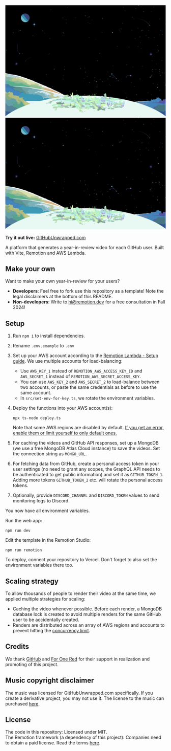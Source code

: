 <img src="public/background.png">
<img src="public/background.png">

**Try it out live:** [GitHubUnwrapped.com](https://www.githubunwrapped.com)

A platform that generates a year-in-review video for each GitHub user. Built with Vite, Remotion and AWS Lambda.

## Make your own

Want to make your own year-in-review for your users?

- **Developers**: Feel free to fork use this repository as a template! Note the legal disclaimers at the bottom of this README.
- **Non-developers**: Write to [hi@remotion.dev](mailto:hi@remotion.dev) for a free consultation in Fall 2024!

## Setup

1. Run `npm i` to install dependencies.
2. Rename `.env.example` to `.env`
3. Set up your AWS account according to the [Remotion Lambda - Setup guide](https://remotion.dev/docs/lambda/setup). We use multiple accounts for load-balancing:
   - Use `AWS_KEY_1` instead of `REMOTION_AWS_ACCESS_KEY_ID` and `AWS_SECRET_1` instead of `REMOTION_AWS_SECRET_ACCESS_KEY`.
   - You can use `AWS_KEY_2` and `AWS_SECRET_2` to load-balance between two accounts, or paste the same credentials as before to use the same account.
   - In `src/set-env-for-key.ts`, we rotate the environment variables.
4. Deploy the functions into your AWS account(s):

   ```
   npx ts-node deploy.ts
   ```

   Note that some AWS regions are disabled by default. [If you get an error, enable them or limit yourself to only default ones.](https://remotion.dev/docs/lambda/troubleshooting/security-token)

5. For caching the videos and GitHub API responses, set up a MongoDB (we use a free MongoDB Atlas Cloud instance) to save the videos. Set the connection string as `MONGO_URL`.
6. For fetching data from GitHub, create a personal access token in your user settings (no need to grant any scopes, the GraphQL API needs to be authenticated to get public information) and set it as `GITHUB_TOKEN_1`. Adding more tokens `GITHUB_TOKEN_2` etc. will rotate the personal access tokens.
7. Optionally, provide `DISCORD_CHANNEL` and `DISCORD_TOKEN` values to send monitoring logs to Discord.

You now have all environment variables.

Run the web app:

```console
npm run dev
```

Edit the template in the Remotion Studio:

```console
npm run remotion
```

To deploy, connect your repository to Vercel. Don't forget to also set the environment variables there too.

## Scaling strategy

To allow thousands of people to render their video at the same time, we applied multiple strategies for scaling:

- Caching the video whenever possible. Before each render, a MongoDB database lock is created to avoid multiple renders for the same GitHub user to be accidentally created.
- Renders are distributed across an array of AWS regions and accounts to prevent hitting the [concurrency limit](https://www.remotion.dev/docs/lambda/troubleshooting/rate-limit).

## Credits

We thank [GitHub](https://github.com/github) and [For One Red](https://github.com/foronered) for their support in realization and promoting of this project.

## Music copyright disclaimer

The music was licensed for GitHubUnwrapped.com specifically. If you create a derivative project, you may not use it. The license to the music can purchased [here](https://audiojungle.net/item/robots/35287595).

## License

The code in this repository: Licensed under MIT.  
The Remotion framework (a dependency of this project): Companies need to obtain a paid license. Read the terms [here](https://github.com/remotion-dev/remotion/blob/main/LICENSE.md#company-license).
